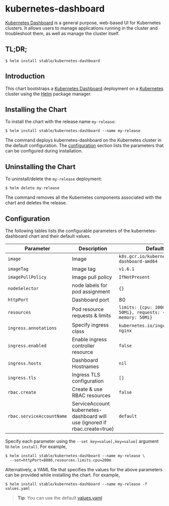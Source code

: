# kubernetes-dashboard

[Kubernetes Dashboard](https://github.com/kubernetes/dashboard) is a general purpose, web-based UI for Kubernetes clusters. It allows users to manage applications running in the cluster and troubleshoot them, as well as manage the cluster itself.


## TL;DR;

```console
$ helm install stable/kubernetes-dashboard
```

## Introduction

This chart bootstraps a [Kubernetes Dashboard](https://github.com/kubernetes/dashboard) deployment on a [Kubernetes](http://kubernetes.io) cluster using the [Helm](https://helm.sh) package manager.

## Installing the Chart

To install the chart with the release name `my-release`:

```console
$ helm install stable/kubernetes-dashboard --name my-release
```

The command deploys kubernetes-dashboard on the Kubernetes cluster in the default configuration. The [configuration](#configuration) section lists the parameters that can be configured during installation.

## Uninstalling the Chart

To uninstall/delete the `my-release` deployment:

```console
$ helm delete my-release
```

The command removes all the Kubernetes components associated with the chart and deletes the release.

## Configuration

The following tables lists the configurable parameters of the kubernetes-dashboard chart and their default values.

| Parameter             | Description                        | Default                                                                  |
|-----------------------|------------------------------------|--------------------------------------------------------------------------|
| `image`               | Image                              | `k8s.gcr.io/kubernetes-dashboard-amd64`                    |
| `imageTag`            | Image tag                          | `v1.6.1`                                                                 |
| `imagePullPolicy`     | Image pull policy                  | `IfNotPresent`                                                           |
| `nodeSelector`        | node labels for pod assignment     | `{}`                                                                     |
| `httpPort`            | Dashboard port                     | 80                                                                       |
| `resources`           | Pod resource requests & limits     | `limits: {cpu: 100m, memory: 50Mi}, requests: {cpu: 100m, memory: 50Mi}` |
| `ingress.annotations` | Specify ingress class              | `kubernetes.io/ingress.class: nginx`                                     |
| `ingress.enabled`     | Enable ingress controller resource | `false`                                                                  |
| `ingress.hosts`       | Dashboard Hostnames                | `nil`                                                                    |
| `ingress.tls`         | Ingress TLS configuration          | `[]`                                                                     |
| `rbac.create`         | Create & use RBAC resources        | `false`                                                                  |
| `rbac.serviceAccountName` |  ServiceAccount kubernetes-dashboard will use (ignored if rbac.create=true) | `default`        |

Specify each parameter using the `--set key=value[,key=value]` argument to `helm install`. For example,

```console
$ helm install stable/kubernetes-dashboard --name my-release \
  --set=httpPort=8080,resources.limits.cpu=200m
```

Alternatively, a YAML file that specifies the values for the above parameters can be provided while installing the chart. For example,

```console
$ helm install stable/kubernetes-dashboard --name my-release -f values.yaml
```

> **Tip**: You can use the default [values.yaml](values.yaml)
